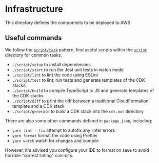 # Infrastructure

This directory defines the components to be deployed to AWS

## Useful commands

We follow the [`script/task`](https://github.com/github/scripts-to-rule-them-all) pattern,
find useful scripts within the [`script`](./script) directory for common tasks.

- `./script/setup` to install dependencies
- `./script/start` to run the Jest unit tests in watch mode
- `./script/lint` to lint the code using ESLint
- `./script/test` to lint, run tests and generate templates of the CDK stacks
- `./script/build` to compile TypeScript to JS and generate templates of the CDK stacks
- `./script/diff` to print the diff between a traditional CloudFormation template and a CDK stack
- `./script/generate` to build a CDK stack into the `cdk.out` directory

There are also some other commands defined in `package.json`, including:

- `yarn lint --fix` attempt to autofix any linter errors
- `yarn format` format the code using Prettier
- `yarn watch` watch for changes and compile

However, it's advised you configure your IDE to format on save to avoid horrible "correct linting" commits.
